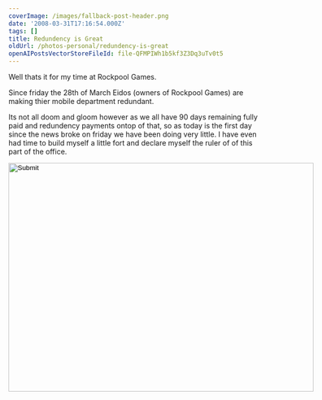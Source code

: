 ```yaml
---
coverImage: /images/fallback-post-header.png
date: '2008-03-31T17:16:54.000Z'
tags: []
title: Redundency is Great
oldUrl: /photos-personal/redundency-is-great
openAIPostsVectorStoreFileId: file-QFMPIWh1b5kf3Z3Dq3uTv0t5
---
```


Well thats it for my time at Rockpool Games.

Since friday the 28th of March Eidos (owners of Rockpool Games) are making thier mobile department redundant.

<!-- more -->

Its not all doom and gloom however as we all have 90 days remaining fully paid and redundency payments ontop of that, so as today is the first day since the news broke on friday we have been doing very little. I have even had time to build myself a little fort and declare myself the ruler of of this part of the office.

<input width="600" type="image" height="450" src="/wp-content/uploads/2008/03/dsc00003.jpg" />
